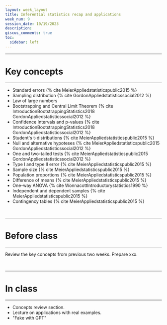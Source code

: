 ```yaml
---
layout: week_layout
title: Inferential statistics recap and applications
week_num: 9
session_date: 10/19/2023
description:
giscus_comments: true
toc:
  sidebar: left
---
```


---
# Key concepts
---

- Standard errors {% cite MeierAppliedstatisticspublic2015 %}
- Sampling distribution {% cite GordonAppliedstatisticssocial2012 %}
- Law of large numbers
- Bootstrapping and Central Limit Theorem {% cite IntroductionBootstrappingStatistics2018 GordonAppliedstatisticssocial2012 %}
- Confidence Intervals and p-values {% cite IntroductionBootstrappingStatistics2018 GordonAppliedstatisticssocial2012 %}
- Student's t-distributions {% cite MeierAppliedstatisticspublic2015 %}
- Null and alternative hypoteses {% cite MeierAppliedstatisticspublic2015 GordonAppliedstatisticssocial2012 %}
- One and two-tailed tests {% cite MeierAppliedstatisticspublic2015 GordonAppliedstatisticssocial2012 %}
- Type I and type II error {% cite MeierAppliedstatisticspublic2015 %} 
- Sample size {% cite MeierAppliedstatisticspublic2015 %}
- Population proportions {% cite MeierAppliedstatisticspublic2015 %}
- Difference of means {% cite MeierAppliedstatisticspublic2015 %}
- One-way ANOVA {% cite WonnacottIntroductorystatistics1990 %}
- Independent and dependent samples {% cite MeierAppliedstatisticspublic2015 %}
- Contingency tables {% cite MeierAppliedstatisticspublic2015 %}

<br>

---
# Before class
---

Review the key concepts from previous two weeks. Prepare xxx.

<br>

---
# In class
---

- Concepts review section.
- Lecture on applications with real examples.
- "Fake with GPT"
